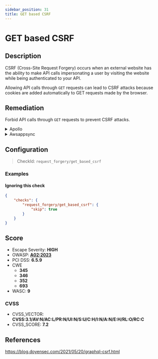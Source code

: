 ```yaml
---
sidebar_position: 31
title: GET based CSRF
---
```


# GET based CSRF

## Description

CSRF (Cross-Site Request Forgery) occurs when an external website has the ability to make API calls impersonating a user by visiting the website while being authenticated to your API.

Allowing API calls through `GET` requests can lead to CSRF attacks because cookies are added automatically to GET requests made by the browser.

## Remediation

Forbid API calls through `GET` requests to prevent CSRF attacks.


<details>
    <summary>Apollo</summary>

Pass `csrfPrevention: true` to `new ApolloServer()`.

Check out the the [CSRF prevention documentation](https://www.apollographql.com/docs/apollo-server/security/cors#preventing-cross-site-request-forgery-csrf) for the best CSRF prevention techniques.


</details>

<details>
    <summary>Awsappsync</summary>

Make sure that your API does not use Cookie-based authentication.

There are many other ways to authenticate a user with AppSync:
- API Keys
- Amazon Cognito User Pools
- OpenID Connect
- AWS Identity and Access Management (IAM)
- AWS Lamba custom authentication

[AppSync: Authorization and Authentication](https://docs.aws.amazon.com/appsync/latest/devguide/security-authz.html)

Whichever method you use, verify that authentication occurs through headers because authentication headers are not automatically added by the targeted user browser (while Cookies are).

To avoid any risk, you can block every `GET` request and allow only `POST` requests, which are immune to this attack, but it comes at a cost. (see AWS pricing for the corresponding services)

* Block GET requests with AWS API Gateway (prefered method):

Put your AppSync API behind an API Gateway.

[API Gateway Documentation](https://docs.aws.amazon.com/apigateway/latest/developerguide/welcome.html)

You can then configure the API Gateway to act as an HTTP Proxy to your AppSync endpoint and configure it to allow only POST requests.

* Block GET requests with AWS Web Application Firewall:

Add the following Web ACL rule in the AWS WAF Console to block every GET request to the API:

```json
{
  "Name": "block-get",
  "Priority": 0,
  "Statement": {
    "ByteMatchStatement": {
      "SearchString": "GET",
      "FieldToMatch": {
        "Method": {}
      },
      "TextTransformations": [
        {
          "Priority": 0,
          "Type": "NONE"
        }
      ],
      "PositionalConstraint": "EXACTLY"
    }
  },
  "Action": {
    "Block": {}
  },
  "VisibilityConfig": {
    "SampledRequestsEnabled": true,
    "CloudWatchMetricsEnabled": true,
    "MetricName": "add-headers"
  }
}
```

You can also configure it manually by using the following field values :

If:
  - Field to match = HTTP method
  - Positional constraint = Exactly matches string
  - Search string = GET

Then:
  - Block

See: [AppSync API with AWS WAF](https://docs.aws.amazon.com/appsync/latest/devguide/WAF-Integration.html).

To learn more on AWS WAF, see: [AWS WAF](https://docs.aws.amazon.com/waf/latest/developerguide/waf-chapter.html).


</details>

## Configuration

> CheckId: `request_forgery/get_based_csrf`


### Examples


#### Ignoring this check

```json
{
    "checks": {
        "request_forgery/get_based_csrf": {
            "skip": true
        }
    }
}
```




## Score

- Escape Severity: **<span className="high-severity">HIGH</span>**
- OWASP: **[A02:2023](https://github.com/OWASP/API-Security/blob/master/2023/en/src/0xa2-broken-authentication.md)**
- PCI DSS: **6.5.9**
- CWE
  - **345**
  - **346**
  - **352**
  - **693**
- WASC: **9**



### CVSS

- CVSS_VECTOR: **CVSS:3.1/AV:N/AC:L/PR:N/UI:N/S:U/C:H/I:N/A:N/E:H/RL:O/RC:C**
- CVSS_SCORE: **7.2**

## References

https://blog.doyensec.com/2021/05/20/graphql-csrf.html
